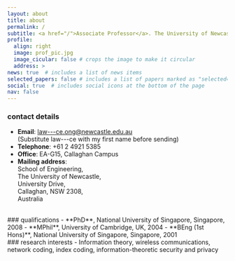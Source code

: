 ```yaml
---
layout: about
title: about
permalink: /
subtitle: <a href="/">Associate Professor</a>. The University of Newcastle.
profile:
  align: right
  image: prof_pic.jpg
  image_cicular: false # crops the image to make it circular
  address: >
news: true  # includes a list of news items
selected_papers: false # includes a list of papers marked as "selected={true}"
social: true  # includes social icons at the bottom of the page
nav: false
---
```


### contact details
- **Email**:    law---ce.ong@newcastle.edu.au  
(Substitute law---ce with my first name before sending)
- **Telephone**:    +61 2 4921 5385
- **Office**:    EA-G15, Callaghan Campus
- **Mailing address**:  
School of Engineering,  
The University of Newcastle,  
University Drive,  
Callaghan, NSW 2308,  
Australia

<br>
### qualifications
- **PhD**, National University of Singapore, Singapore, 2008
- **MPhil**, University of Cambridge, UK, 2004
- **BEng (1st Hons)**, National University of Singapore, Singapore, 2001

<br>
### research interests
- Information theory, wireless communications, network coding, index coding, information-theoretic security and privacy

<br>
